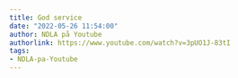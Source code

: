 ```yaml
---
title: God service
date: "2022-05-26 11:54:00"
author: NDLA på Youtube
authorlink: https://www.youtube.com/watch?v=3pUO1J-83tI
tags:
- NDLA-pa-Youtube
---
```

